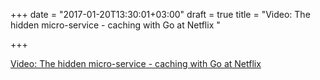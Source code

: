 +++
date = "2017-01-20T13:30:01+03:00"
draft = true
title = "Video: The hidden micro-service - caching with Go at Netflix "

+++

<p><a href="/stories/1580-video-the-hidden-micro-service-caching-with-go-at-netflix-data-caching">Video: The hidden micro-service - caching with Go at Netflix </a></p>
